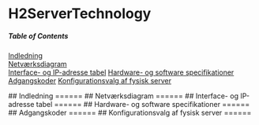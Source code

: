 # H2ServerTechnology

##### Table of Contents  
[Indledning](#Indledning)  
[Netværksdiagram](#Netværksdiagram)  
[Interface- og IP-adresse tabel](#InterfaceIPadressetabel)
[Hardware- og software specifikationer](#Hardwaresoftwarespecifikationer)
[Adgangskoder](#Adgangskoder)
[Konfigurationsvalg af fysisk server](#Konfigurationsvalg)


<a name="Indledning"/>
## Indledning
======

<a name="Netværksdiagram"/>
## Netværksdiagram
======

<a name="InterfaceIPadressetabel"/>
## Interface- og IP-adresse tabel
======

<a name="Hardwaresoftwarespecifikationer"/>
## Hardware- og software specifikationer
======

<a name="Adgangskoder"/>
## Adgangskoder
======

<a name="Konfigurationsvalg"/>
## Konfigurationsvalg af fysisk server
======

